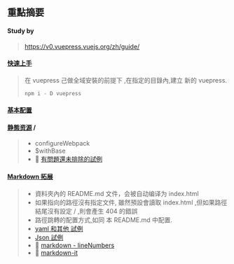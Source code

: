 ## 重點摘要
#### Study by
> https://v0.vuepress.vuejs.org/zh/guide/

#### [快速上手](https://v0.vuepress.vuejs.org/zh/guide/getting-started.html#%E5%85%A8%E5%B1%80%E5%AE%89%E8%A3%85)
> 在 vuepress 己做全域安裝的前提下 ,在指定的目錄內,建立 新的 vuepress. 
> ```bash
> npm i - D vuepress
> ```

#### [基本配置](https://v0.vuepress.vuejs.org/zh/guide/basic-config.html#%E9%85%8D%E7%BD%AE%E6%96%87%E4%BB%B6)

#### [静態资源](https://v0.vuepress.vuejs.org/zh/guide/assets.html#%E7%9B%B8%E5%AF%B9%E8%B7%AF%E5%BE%84) / 
> - configureWebpack
> - $withBase
> - :no_bell: [有問題還未排除的試例](基礎路徑/)

#### [Markdown 拓展](https://v0.vuepress.vuejs.org/zh/guide/markdown.html#header-anchors)
> - 資料夾內的 README.md 文件，会被自动编译为 index.html
> - 如果指向的路徑沒有指定文件, 雖然預設會讀取 index.html ,但如果路徑結尾沒有設定 / ,則會產生 404 的錯誤 
> - 路徑跳轉的配置方式,如同 本 README.md 中配置.
> - [yaml 和其他 試例](Markdown拓展/yaml.md)
> - [Json 試例](Markdown拓展/json.md)
> - :no_bell: [markdown - lineNumbers](Markdown拓展/lineNumbers-err.md)
> - :electric_plug: [markdown-it](https://github.com/markdown-it/)
> 
#### []()
